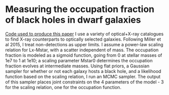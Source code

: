 # Measuring the occupation fraction of black holes in dwarf galaxies

[Code used to produce this paper](https://ui.adsabs.harvard.edu/abs/2023ApJ...946...51C/abstract)
I use a variety of optical+X-ray catalogues to find X-ray counterparts to optically selected galaxies. Following Miller et al 2015, I treat non-detections as upper limits. I assume a power-law scaling relation for Lx-Mstar, with a scatter independent of mass. The occupation fraction is modeled as a sigmoid function, going from 0 at stellar masses of 1e7 to 1 at 1e10; a scaling parameter Mstar0 determines the occupation fraction evolves at intermediate masses. Using flat priors, a Gaussian sampler for whether or not each galaxy hosts a black hole, and a likelihood function based on the scaling relation, I run an MCMC sampler. The output of this sampler places joint constraints on the 4 parameters of the model - 3 for the scaling relation, one for the occupation function. 
